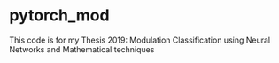 # pytorch_mod

This code is for my Thesis 2019: Modulation Classification using Neural Networks and Mathematical techniques

